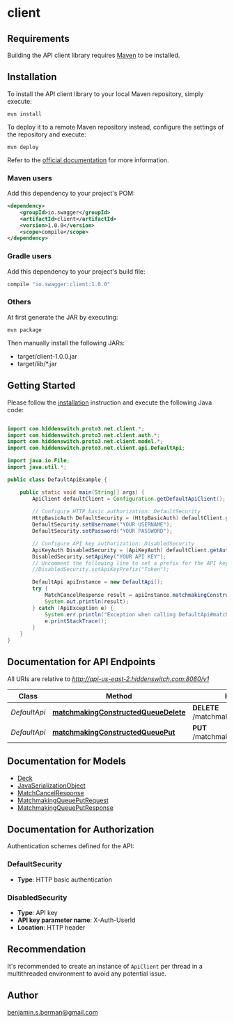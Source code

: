 # client

## Requirements

Building the API client library requires [Maven](https://maven.apache.org/) to be installed.

## Installation

To install the API client library to your local Maven repository, simply execute:

```shell
mvn install
```

To deploy it to a remote Maven repository instead, configure the settings of the repository and execute:

```shell
mvn deploy
```

Refer to the [official documentation](https://maven.apache.org/plugins/maven-deploy-plugin/usage.html) for more information.

### Maven users

Add this dependency to your project's POM:

```xml
<dependency>
    <groupId>io.swagger</groupId>
    <artifactId>client</artifactId>
    <version>1.0.0</version>
    <scope>compile</scope>
</dependency>
```

### Gradle users

Add this dependency to your project's build file:

```groovy
compile "io.swagger:client:1.0.0"
```

### Others

At first generate the JAR by executing:

    mvn package

Then manually install the following JARs:

* target/client-1.0.0.jar
* target/lib/*.jar

## Getting Started

Please follow the [installation](#installation) instruction and execute the following Java code:

```java

import com.hiddenswitch.proto3.net.client.*;
import com.hiddenswitch.proto3.net.client.auth.*;
import com.hiddenswitch.proto3.net.client.model.*;
import com.hiddenswitch.proto3.net.client.api.DefaultApi;

import java.io.File;
import java.util.*;

public class DefaultApiExample {

    public static void main(String[] args) {
        ApiClient defaultClient = Configuration.getDefaultApiClient();
        
        // Configure HTTP basic authorization: DefaultSecurity
        HttpBasicAuth DefaultSecurity = (HttpBasicAuth) defaultClient.getAuthentication("DefaultSecurity");
        DefaultSecurity.setUsername("YOUR USERNAME");
        DefaultSecurity.setPassword("YOUR PASSWORD");

        // Configure API key authorization: DisabledSecurity
        ApiKeyAuth DisabledSecurity = (ApiKeyAuth) defaultClient.getAuthentication("DisabledSecurity");
        DisabledSecurity.setApiKey("YOUR API KEY");
        // Uncomment the following line to set a prefix for the API key, e.g. "Token" (defaults to null)
        //DisabledSecurity.setApiKeyPrefix("Token");

        DefaultApi apiInstance = new DefaultApi();
        try {
            MatchCancelResponse result = apiInstance.matchmakingConstructedQueueDelete();
            System.out.println(result);
        } catch (ApiException e) {
            System.err.println("Exception when calling DefaultApi#matchmakingConstructedQueueDelete");
            e.printStackTrace();
        }
    }
}

```

## Documentation for API Endpoints

All URIs are relative to *http://api-us-east-2.hiddenswitch.com:8080/v1*

Class | Method | HTTP request | Description
------------ | ------------- | ------------- | -------------
*DefaultApi* | [**matchmakingConstructedQueueDelete**](docs/DefaultApi.md#matchmakingConstructedQueueDelete) | **DELETE** /matchmaking/constructed/queue | 
*DefaultApi* | [**matchmakingConstructedQueuePut**](docs/DefaultApi.md#matchmakingConstructedQueuePut) | **PUT** /matchmaking/constructed/queue | 


## Documentation for Models

 - [Deck](docs/Deck.md)
 - [JavaSerializationObject](docs/JavaSerializationObject.md)
 - [MatchCancelResponse](docs/MatchCancelResponse.md)
 - [MatchmakingQueuePutRequest](docs/MatchmakingQueuePutRequest.md)
 - [MatchmakingQueuePutResponse](docs/MatchmakingQueuePutResponse.md)


## Documentation for Authorization

Authentication schemes defined for the API:
### DefaultSecurity

- **Type**: HTTP basic authentication

### DisabledSecurity

- **Type**: API key
- **API key parameter name**: X-Auth-UserId
- **Location**: HTTP header


## Recommendation

It's recommended to create an instance of `ApiClient` per thread in a multithreaded environment to avoid any potential issue.

## Author

benjamin.s.berman@gmail.com

